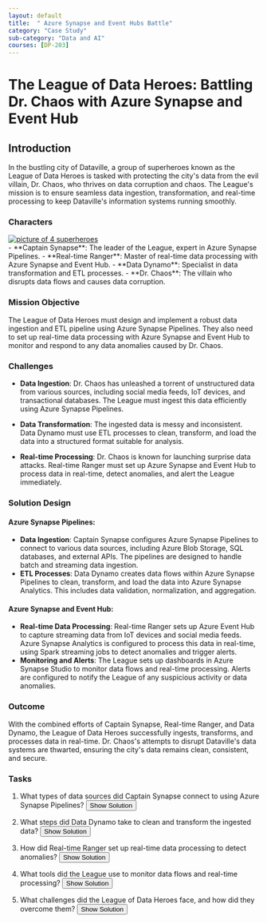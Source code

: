 ```yaml
---
layout: default
title:  " Azure Synapse and Event Hubs Battle"
category: "Case Study"
sub-category: "Data and AI"
courses: [DP-203]
---
```


# The League of Data Heroes: Battling Dr. Chaos with Azure Synapse and Event Hub

## Introduction

In the bustling city of Dataville, a group of superheroes known as the League of Data Heroes is tasked with protecting the city's data from the evil villain, Dr. Chaos, who thrives on data corruption and chaos. The League's mission is to ensure seamless data ingestion, transformation, and real-time processing to keep Dataville's information systems running smoothly.

### Characters

<a href="./images/syn1.png">
  <img src="./images/syn1.png" alt="picture of 4 superheroes">
</a>
<br>
- **Captain Synapse**: The leader of the League, expert in Azure Synapse Pipelines.
- **Real-time Ranger**: Master of real-time data processing with Azure Synapse and Event Hub.
- **Data Dynamo**: Specialist in data transformation and ETL processes.
- **Dr. Chaos**: The villain who disrupts data flows and causes data corruption.


### Mission Objective
The League of Data Heroes must design and implement a robust data ingestion and ETL pipeline using Azure Synapse Pipelines. They also need to set up real-time data processing with Azure Synapse and Event Hub to monitor and respond to any data anomalies caused by Dr. Chaos.


### Challenges
- **Data Ingestion**: Dr. Chaos has unleashed a torrent of unstructured data from various sources, including social media feeds, IoT devices, and transactional databases. The League must ingest this data efficiently using Azure Synapse Pipelines.

- **Data Transformation**: The ingested data is messy and inconsistent. Data Dynamo must use ETL processes to clean, transform, and load the data into a structured format suitable for analysis.

- **Real-time Processing**: Dr. Chaos is known for launching surprise data attacks. Real-time Ranger must set up Azure Synapse and Event Hub to process data in real-time, detect anomalies, and alert the League immediately.

### Solution Design
#### Azure Synapse Pipelines:
- **Data Ingestion**: Captain Synapse configures Azure Synapse Pipelines to connect to various data sources, including Azure Blob Storage, SQL databases, and external APIs. The pipelines are designed to handle batch and streaming data ingestion.
- **ETL Processes**: Data Dynamo creates data flows within Azure Synapse Pipelines to clean, transform, and load the data into Azure Synapse Analytics. This includes data validation, normalization, and aggregation.

#### Azure Synapse and Event Hub:
- **Real-time Data Processing**: Real-time Ranger sets up Azure Event Hub to capture streaming data from IoT devices and social media feeds. Azure Synapse Analytics is configured to process this data in real-time, using Spark streaming jobs to detect anomalies and trigger alerts.
- **Monitoring and Alerts**: The League sets up dashboards in Azure Synapse Studio to monitor data flows and real-time processing. Alerts are configured to notify the League of any suspicious activity or data anomalies.

### Outcome
With the combined efforts of Captain Synapse, Real-time Ranger, and Data Dynamo, the League of Data Heroes successfully ingests, transforms, and processes data in real-time. Dr. Chaos's attempts to disrupt Dataville's data systems are thwarted, ensuring the city's data remains clean, consistent, and secure.



### Tasks

1. What types of data sources did Captain Synapse connect to using Azure Synapse Pipelines? 
   <button onclick="toggleSolution('solution1')">Show Solution</button>
   <div id="solution1" style="display:none;">
     <p>Captain Synapse connected to various data sources, including Azure Blob Storage, SQL databases, and external APIs.</p>
   </div>

2. What steps did Data Dynamo take to clean and transform the ingested data?
   <button onclick="toggleSolution('solution2')">Show Solution</button>
   <div id="solution2" style="display:none;">
     <p>Data Dynamo used ETL processes to clean, transform, and load the data into Azure Synapse Analytics. This included data validation, normalization, and aggregation.</p>
   </div>

3. How did Real-time Ranger set up real-time data processing to detect anomalies?
   <button onclick="toggleSolution('solution3')">Show Solution</button>
   <div id="solution3" style="display:none;">
     <p>Real-time Ranger set up Azure Event Hub to capture streaming data from IoT devices and social media feeds. Azure Synapse Analytics was configured to process this data in real-time using Spark streaming jobs to detect anomalies and trigger alerts.</p>
   </div>

4. What tools did the League use to monitor data flows and real-time processing?
   <button onclick="toggleSolution('solution4')">Show Solution</button>
   <div id="solution4" style="display:none;">
     <p>The League used dashboards in Azure Synapse Studio to monitor data flows and real-time processing. They also set up alerts to notify them of any suspicious activity or data anomalies.</p>
   </div>

5. What challenges did the League of Data Heroes face, and how did they overcome them?
   <button onclick="toggleSolution('solution5')">Show Solution</button>
   <div id="solution5" style="display:none;">
     <p>The League faced challenges such as ingesting unstructured data from various sources, cleaning and transforming messy data, and detecting real-time anomalies. They overcame these challenges by using Azure Synapse Pipelines for efficient data ingestion, ETL processes for data transformation, and Azure Event Hub with Spark streaming jobs for real-time processing and anomaly detection.</p>
   </div>

   <script>
     function toggleSolution(id) {
  var element = document.getElementById(id);
  if (element.style.display === "none") {
    element.style.display = "block";
  } else {
    element.style.display = "none";
  }
}
   </script>
